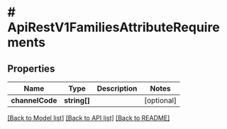 # # ApiRestV1FamiliesAttributeRequirements

## Properties

Name | Type | Description | Notes
------------ | ------------- | ------------- | -------------
**channelCode** | **string[]** |  | [optional]

[[Back to Model list]](../../README.md#models) [[Back to API list]](../../README.md#endpoints) [[Back to README]](../../README.md)

